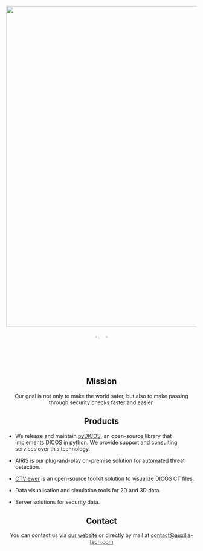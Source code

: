 <div align="center">
<p>
   <a align="left" href="https://www.auxilia-tech.com/" target="_blank">
   <img width="850" src="https://uploads-ssl.webflow.com/6246d30002871e58b4c012dc/627cdcfc6606819115fe8cef_logo_auxilia_banner_768x257.png"></a>
</p>
</div>
<div align="center">
   <a href="https://github.com/Auxilia-tech">
   <img src="https://github.com/ultralytics/yolov5/releases/download/v1.0/logo-social-github.png" width="2%"/>
   </a>
   <img width="2%" />
   <a href="https://www.linkedin.com/company/auxilia-tech/">
   <img src="https://github.com/ultralytics/yolov5/releases/download/v1.0/logo-social-linkedin.png" width="2%"/>
   </a>

## <div align="center">Mission</div>

Our goal is not only to make the world safer, but also to make passing through security checks faster and easier.

## <div align="center">Products</div>

<div align="left">

 - We release and maintain [pyDICOS](https://github.com/Auxilia-tech/pyDICOS), an open-source library that implements DICOS in python. We provide support and consulting services over this technology.
   
 - [AIRIS](https://www.auxilia-tech.com/airis) is our plug-and-play on-premise solution for automated threat detection.

 - [CTViewer](www.auxilia-tech.com/blogs/ctviewer-announcement) is an open-source toolkit solution to visualize DICOS CT files.

 - Data visualisation and simulation tools for 2D and 3D data.

 - Server solutions for security data.

</div>

## <div align="center">Contact</div>

You can contact us via [our website](https://www.auxilia-tech.com/contact) or directly by mail at contact@auxilia-tech.com
</div>
